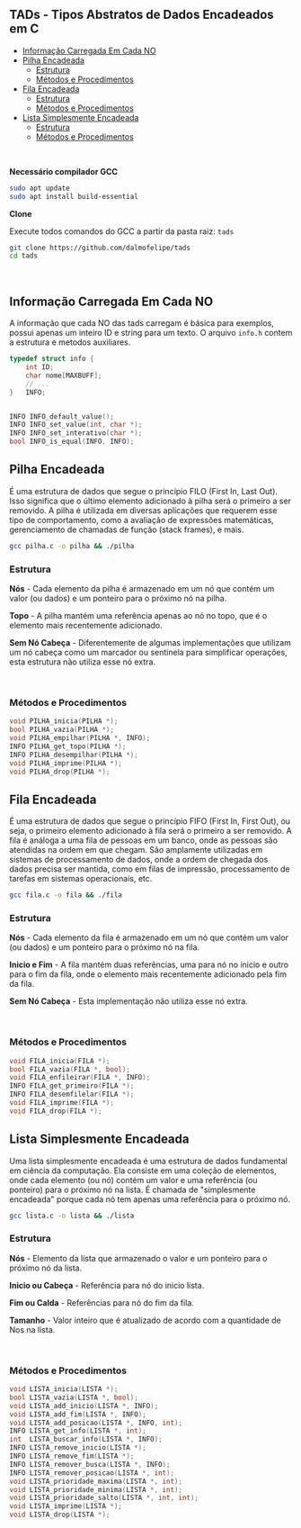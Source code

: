 ## TADs - Tipos Abstratos de Dados Encadeados em C

- [Informação Carregada Em Cada NO](#informação-carregada-em-cada-no)
- [Pilha Encadeada](#pilha-encadeada)
    - [Estrutura](#estrutura)
    - [Métodos e Procedimentos](#métodos-e-procedimentos)
- [Fila Encadeada](#fila-encadeada)
    - [Estrutura](#estrutura-1)
    - [Métodos e Procedimentos](#métodos-e-procedimentos-1)
- [Lista Simplesmente Encadeada](#lista-simplesmente-encadeada)
    - [Estrutura](#estrutura-2)
    - [Métodos e Procedimentos](#métodos-e-procedimentos-2)

<br>

__Necessário compilador GCC__

```sh
sudo apt update
sudo apt install build-essential
```

__Clone__

Execute todos comandos do GCC a partir da pasta raiz: ```tads```

```sh
git clone https://github.com/dalmofelipe/tads
cd tads
```

<br>

## Informação Carregada Em Cada NO

A informação que cada NO das tads carregam é básica para exemplos, possui apenas um inteiro ID e string para um texto. O arquivo ```info.h``` contem a estrutura e metodos auxiliares.

```c
typedef struct info {
    int ID;
    char nome[MAXBUFF];
    // ...
}   INFO;


INFO INFO_default_value(); 
INFO INFO_set_value(int, char *);
INFO INFO_set_interativo(char *);
bool INFO_is_equal(INFO, INFO);
```

## Pilha Encadeada

É uma estrutura de dados que segue o princípio FILO (First In, Last Out). Isso significa que o último elemento adicionado à pilha será o primeiro a ser removido. A pilha é utilizada em diversas aplicações que requerem esse tipo de comportamento, como a avaliação de expressões matemáticas, gerenciamento de chamadas de função (stack frames), e mais.


```sh
gcc pilha.c -o pilha && ./pilha
```

### Estrutura

__Nós__ -  Cada elemento da pilha é armazenado em um nó que contém um valor (ou dados) e um ponteiro para o próximo nó na pilha.

__Topo__ -  A pilha mantém uma referência apenas ao nó no topo, que é o elemento mais recentemente adicionado. 

__Sem Nó Cabeça__ -  Diferentemente de algumas implementações que utilizam um nó cabeça como um marcador ou sentinela para simplificar operações, esta estrutura não utiliza esse nó extra. 

<br>

### Métodos e Procedimentos

```c
void PILHA_inicia(PILHA *);
bool PILHA_vazia(PILHA *);
void PILHA_empilhar(PILHA *, INFO);
INFO PILHA_get_topo(PILHA *);
INFO PILHA_desempilhar(PILHA *);
void PILHA_imprime(PILHA *);
void PILHA_drop(PILHA *);
```


## Fila Encadeada

É uma estrutura de dados que segue o princípio FIFO (First In, First Out), ou seja, o primeiro elemento adicionado à fila será o primeiro a ser removido. A fila é análoga a uma fila de pessoas em um banco, onde as pessoas são atendidas na ordem em que chegam. São amplamente utilizadas em sistemas de processamento de dados, onde a ordem de chegada dos dados precisa ser mantida, como em filas de impressão, processamento de tarefas em sistemas operacionais, etc.

```sh
gcc fila.c -o fila && ./fila
```

### Estrutura

__Nós__ - Cada elemento da fila é armazenado em um nó que contém um valor (ou dados) e um ponteiro para o próximo nó na fila.

__Inicio e Fim__ - A fila mantém duas referências, uma para nó no inicio e outro para o fim da fila, onde o elemento mais recentemente adicionado pela fim da fila. 

__Sem Nó Cabeça__ - Esta implementação não utiliza esse nó extra. 

<br>

### Métodos e Procedimentos

```c
void FILA_inicia(FILA *);
bool FILA_vazia(FILA *, bool);
void FILA_enfileirar(FILA *, INFO);
INFO FILA_get_primeiro(FILA *);
INFO FILA_desemfilelar(FILA *);
void FILA_imprime(FILA *);
void FILA_drop(FILA *);
```

## Lista Simplesmente Encadeada

Uma lista simplesmente encadeada é uma estrutura de dados fundamental em ciência da computação. Ela consiste em uma coleção de elementos, onde cada elemento (ou nó) contém um valor e uma referência (ou ponteiro) para o próximo nó na lista. É chamada de "simplesmente encadeada" porque cada nó tem apenas uma referência para o próximo nó.

```sh
gcc lista.c -o lista && ./lista
```

### Estrutura

__Nós__ - Elemento da lista que armazenado o valor e um ponteiro para o próximo nó da lista.

__Inicio ou Cabeça__ - Referência para nó do inicio lista.

__Fim ou Calda__ - Referências para nó do fim da fila. 

__Tamanho__ - Valor inteiro que é atualizado de acordo com a quantidade de Nos na lista. 

<br>

### Métodos e Procedimentos

```c
void LISTA_inicia(LISTA *);
bool LISTA_vazia(LISTA *, bool);
void LISTA_add_inicio(LISTA *, INFO);
void LISTA_add_fim(LISTA *, INFO);
void LISTA_add_posicao(LISTA *, INFO, int);
INFO LISTA_get_info(LISTA *, int);
int  LISTA_buscar_info(LISTA *, INFO);
INFO LISTA_remove_inicio(LISTA *);
INFO LISTA_remove_fim(LISTA *);
INFO LISTA_remover_busca(LISTA *, INFO);
INFO LISTA_remover_posicao(LISTA *, int);
void LISTA_prioridade_maxima(LISTA *, int);
void LISTA_prioridade_minima(LISTA *, int);
void LISTA_prioridade_salto(LISTA *, int, int);
void LISTA_imprime(LISTA *);
void LISTA_drop(LISTA *);
```